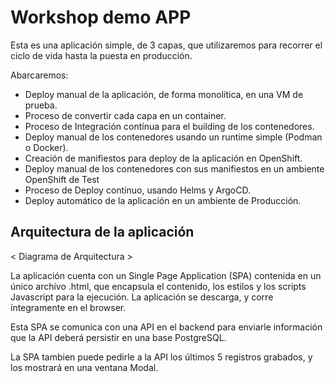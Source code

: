 # Workshop demo APP

Esta es una aplicación simple, de 3 capas, que utilizaremos para recorrer el ciclo de vida hasta la puesta en producción.

Abarcaremos:

- Deploy manual de la aplicación, de forma monolítica, en una VM de prueba.
- Proceso de convertir cada capa en un container.
- Proceso de Integración contínua para el building de los contenedores.
- Deploy manual de los contenedores usando un runtime simple (Podman o Docker).
- Creación de manifiestos para deploy de la aplicación en OpenShift.
- Deploy manual de los contenedores con sus manifiestos en un ambiente OpenShift de Test
- Proceso de Deploy contínuo, usando Helms y ArgoCD.
- Deploy automático de la aplicación en un ambiente de Producción.

## Arquitectura de la aplicación

< Diagrama de Arquitectura >

La aplicación cuenta con un Single Page Application (SPA) contenida en un único archivo .html, que encapsula el contenido, los estilos y los scripts Javascript para la ejecución.
La aplicación se descarga, y corre íntegramente en el browser.

Esta SPA se comunica con una API en el backend para enviarle información que la API deberá persistir en una base PostgreSQL.

La SPA tambien puede pedirle a la API los últimos 5 registros grabados, y los mostrará en una ventana Modal.


